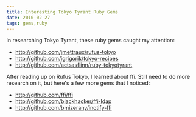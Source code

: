 ```yaml
---
title: Interesting Tokyo Tyrant Ruby Gems
date: 2010-02-27
tags: gems,ruby
---
```

In researching Tokyo Tyrant, these ruby gems caught my attention:

* <http://github.com/jmettraux/rufus-tokyo>
* <http://github.com/igrigorik/tokyo-recipes>
* <http://github.com/actsasflinn/ruby-tokyotyrant>

After reading up on Rufus Tokyo, I learned about ffi. Still need to do more research on it, but here's a few more gems that I noticed:

* <http://github.com/ffi/ffi>
* <http://github.com/blackhacker/ffi-ldap>
* <http://github.com/bmizerany/inotify-ffi>

